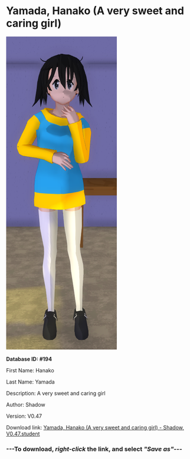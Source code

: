# Yamada, Hanako (A very sweet and caring girl)

<img src="https://raw.githubusercontent.com/Arbiter1223/Daigaku-Gurashi-Custom-Students/master/Students/Files/Yamada%2C%20Hanako%20(A%20very%20sweet%20and%20caring%20girl).png" title="Yamada, Hanako (A very sweet and caring girl) - Shadow, V0.47">

**Database ID: #194**

First Name: Hanako

Last Name: Yamada

Description: A very sweet and caring girl

Author: Shadow

Version: V0.47

Download link: <a href="https://raw.githubusercontent.com/Arbiter1223/Daigaku-Gurashi-Custom-Students/master/Students/Files/Yamada%2C%20Hanako%20(A%20very%20sweet%20and%20caring%20girl)%20-%20Shadow%2C%20V0.47.student">Yamada, Hanako (A very sweet and caring girl) - Shadow, V0.47.student</a>

### ---**To download, _right-click_ the link, and select _"Save as"_**---
